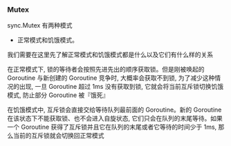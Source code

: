 ### Mutex

sync.Mutex 有两种模式 
  - 正常模式和饥饿模式。

我们需要在这里先了解正常模式和饥饿模式都是什么以及它们有什么样的关系

在正常模式下, 锁的等待者会按照先进先出的顺序获取锁。但是刚被唤起的 Goroutine 与新创建的 Goroutine 竞争时, 大概率会获取不到锁, 为了减少这种情况的出现, 一旦 Goroutine 超过 1ms 没有获取到锁, 它就会将当前互斥锁切换饥饿模式, 防止部分 Goroutine 被『饿死』

在饥饿模式中, 互斥锁会直接交给等待队列最前面的 Goroutine。新的 Goroutine 在该状态下不能获取锁、也不会进入自旋状态, 它们只会在队列的末尾等待。如果一个 Goroutine 获得了互斥锁并且它在队列的末尾或者它等待的时间少于 1ms, 那么当前的互斥锁就会切换回正常模式

